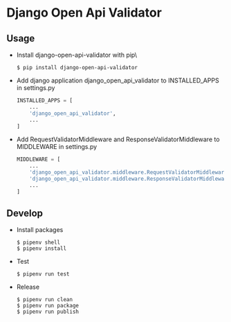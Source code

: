 # Django Open Api Validator
## Usage

- Install django-open-api-validator with pip\
    ```shell script
    $ pip install django-open-api-validator
    ```

- Add django application django_open_api_validator to INSTALLED_APPS in settings.py
    ```python
    INSTALLED_APPS = [
        ...
        'django_open_api_validator',
        ...
    ]
    ```

- Add RequestValidatorMiddleware and ResponseValidatorMiddleware to MIDDLEWARE in settings.py
    ```python
    MIDDLEWARE = [
        ...
        'django_open_api_validator.middleware.RequestValidatorMiddleware',
        'django_open_api_validator.middleware.ResponseValidatorMiddleware',
        ...
    ]
    ```


## Develop
- Install packages
    ```shell script
    $ pipenv shell
    $ pipenv install
    ```

- Test
    ```shell script
    $ pipenv run test
    ```

- Release
    ```shell script
    $ pipenv run clean
    $ pipenv run package
    $ pipenv run publish
    ```
